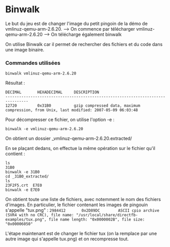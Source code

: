 # Binwalk

Le but du jeu est de changer l'image du petit pingoin de la démo de vmlinuz-qemu-arm-2.6.20.
--> On commence par télécharger vmlinuz-qemu-arm-2.6.20
--> On télécharge également binwalk

On utilise Binwalk car il permet de rechercher des fichiers et du code dans une image binaire.

### Commandes utilisées

```console
binwalk vmlinuz-qemu-arm-2.6.20
```

Résultat :

```console
DECIMAL       HEXADECIMAL     DESCRIPTION
--------------------------------------------------------------------------------
12720         0x31B0          gzip compressed data, maximum compression, from Unix, last modified: 2007-05-09 06:03:48
```

Pour décompresser ce fichier, on utilise l'option -e :

```console
binwalk -e vmlinuz-qemu-arm-2.6.20
```

On obtient un dossier _vmlinuz-qemu-arm-2.6.20.extracted/

En se plaçant dedans, on effectue la même opération sur le fichier qu'il contient :

```console
ls
31B0
binwalk -e 31B0
cd _31B0_extracted/
ls
23F2F5.crt  E7E0
binwalk -e E7E0 
```

On obtient toute une liste de fichiers, avec notemment le nom des fichiers d'images. En particulier, le fichier contenant les images de pingouin s'appelle "tux.png" :
`2984412       0x2D89DC        ASCII cpio archive (SVR4 with no CRC), file name: "/usr/local/share/directfb-examples/tux.png", file name length: "0x0000002B", file size: "0x00006050"`

L'étape maintenant est de changer le fichier tux (on la remplace par une autre image qui s'appelle tux.png) et on recompresse tout.

